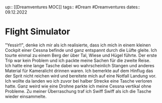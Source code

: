 up:: [[Dreamventures MOC]]
tags:: #Dream #Dreamventures
dates:: 09.12.2022



# Flight Simulator


"Yessir!!", denke ich mir als ich realisierte, dass ich mich in einem kleinen Cockpit einer Cessna befinde und ganz entspannt durch die Lüfte gleite.
Ich tourte einmal zu einem Berg der über Tal, Wiese und Hügel führte. Der erste Trip war kein Problem und ich packte meine Sachen für die zweite Reise. Ich hatte eine lange Tasche dabei wo wahrscheinlich Stangen und anderes Material für Kameralicht drinnen waren.
Ich bemerkte auf dem Hinflug das der Sprit nicht reichen wird und bereitete mich auf eine Notfall Landung vor. Ich wollte da landen wo ich zuvor bei halber Strecke eine Tasche verloren hatte. Ganz weird wie eine Drohne parkte ich meine Cessna vertikal ohne Probleme.
Zu meiner Überraschung traf ich Swiff Swiff als ich die Tasche wieder einsammelte.